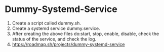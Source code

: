 # Dummy-Systemd-Service
1. Create a script called dummy.sh.
2. Create a systemd service dummy.service.
3. After creating the above files do:start, stop, enable, disable, check the status of the service, and check the log.
4. https://roadmap.sh/projects/dummy-systemd-service
